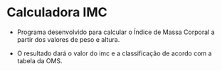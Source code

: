 # Calculadora IMC 



* Programa desenvolvido para calcular o Índice de Massa Corporal a partir dos valores de peso e altura.

* O resultado dará o valor do imc e a classificação de acordo com a tabela da OMS.




